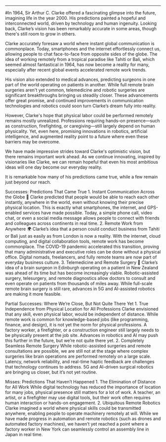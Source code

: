 ---
#In 1964, Sir Arthur C. Clarke offered a fascinating glimpse into the future, 
imagining life in the year 2000. His predictions painted a hopeful and interconnected world, driven by technology and human ingenuity. Looking back, Clarke’s vision has been remarkably accurate in some areas, though there's still room to grow in others.

Clarke accurately foresaw a world where instant global communication is commonplace. Today, smartphones and the internet effortlessly connect us, allowing people to chat face-to-face from opposite sides of the globe. The idea of working remotely from a tropical paradise like Tahiti or Bali, which seemed almost fantastical in 1964, has now become a reality for many, especially after recent global events accelerated remote work trends.

His vision also extended to medical advances, predicting surgeons in one part of the world operating on patients in another. While full remote brain surgeries aren't yet common, telemedicine and robotic surgeries are significant breakthroughs bringing us steadily closer. These advancements offer great promise, and continued improvements in communication technologies and robotics could soon turn Clarke’s dream fully into reality.

However, Clarke's hope that physical labor could be performed remotely remains mostly unrealized. Professions requiring hands-on presence—such as construction, firefighting, or caregiving—still largely depend on human physicality. Yet, even here, promising innovations in robotics, artificial intelligence, and augmented reality point to a future where even these barriers may be overcome.

We have made impressive strides toward Clarke's optimistic vision, but there remains important work ahead. As we continue innovating, inspired by visionaries like Clarke, we can remain hopeful that even his most ambitious ideas will one day become our everyday reality.


It is remarkable how many of his predictions came true, while a few remain just beyond our reach.

Successes: Predictions That Came True
	1.	Instant Communication Across the Globe 📡
Clarke predicted that people would be able to reach each other instantly, anywhere in the world, even without knowing their precise physical location. This is exactly what smartphones, the internet, and GPS-enabled services have made possible. Today, a simple phone call, video chat, or even a social media message allows people to connect with friends and colleagues across continents in real time.
	2.	Remote Work from Anywhere 🌍
Clarke’s idea that a person could conduct business from Tahiti or Bali just as easily as from London is now a reality. With the internet, cloud computing, and digital collaboration tools, remote work has become commonplace. The COVID-19 pandemic accelerated this transition, proving that many administrative and executive roles can be done without a physical office. Digital nomads, freelancers, and fully remote teams are now part of everyday business culture.
	3.	Telemedicine and Remote Surgery 🏥
Clarke’s idea of a brain surgeon in Edinburgh operating on a patient in New Zealand was ahead of its time but has become increasingly viable. Robotic-assisted surgery, telesurgery, and remote diagnostics allow doctors to consult and even operate on patients from thousands of miles away. While full-scale remote brain surgery is still rare, advances in 5G and AI-assisted robotics are making it more feasible.

Partial Successes: Where We’re Close, But Not Quite There Yet
	1.	True Independence from Physical Location for All Professions
Clarke envisioned that any skill, even physical labor, would be independent of distance. While remote work is common for knowledge-based jobs (like programming, finance, and design), it is not yet the norm for physical professions. A factory worker, a firefighter, or a construction engineer still largely needs to be physically present at the job site. Advances in robotics and AI may push this further in the future, but we’re not quite there yet.
	2.	Completely Seamless Remote Surgery
While robotic-assisted surgeries and remote consultations are possible, we are still not at the stage where complex surgeries like brain operations are performed remotely on a large scale. Latency, network reliability, and real-time haptic feedback are challenges that technology continues to address. 5G and AI-driven surgical robotics are bringing us closer, but it’s not yet routine.

Misses: Predictions That Haven’t Happened
	1.	The Elimination of Distance for All Work
While digital technology has reduced the importance of location for many jobs, physical presence still matters for a lot of work. A teacher, an artist, or a firefighter may use digital tools, but their work often requires human interaction or hands-on engagement.
	2.	Ubiquitous Remote Robotics
Clarke imagined a world where physical skills could be transmitted anywhere, enabling people to operate machinery remotely at will. While we have made progress in automation and remote robotics (such as drones and automated factory machines), we haven’t yet reached a point where a factory worker in New York can seamlessly control an assembly line in Japan in real time.


